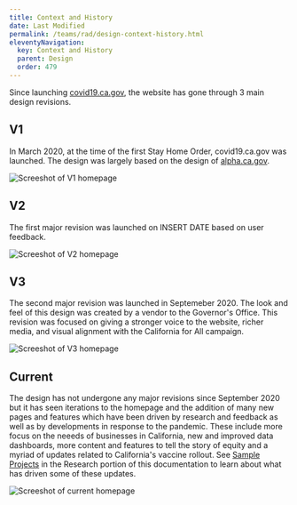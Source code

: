 ```yaml
---
title: Context and History
date: Last Modified 
permalink: /teams/rad/design-context-history.html
eleventyNavigation:
  key: Context and History
  parent: Design
  order: 479
---
```

Since launching [covid19.ca.gov](https://covid19.ca.gov/), the website has gone through 3 main design revisions.

## V1
In March 2020, at the time of the first Stay Home Order, covid19.ca.gov was launched. The design was largely based on the design of [alpha.ca.gov](https://www.alpha.ca.gov/).

![Screeshot of V1 homepage](https://cagov.github.io/covid19.ca.gov-site-eng-playbook/content/images/website-design-01.png)

## V2
The first major revision was launched on INSERT DATE based on user feedback.

![Screeshot of V2 homepage](https://cagov.github.io/covid19.ca.gov-site-eng-playbook/content/images/website-design-02.png)

## V3
The second major revision was launched in Septemeber 2020. The look and feel of this design was created by a vendor to the Governor's Office. This revision was focused on giving a stronger voice to the website, richer media, and visual alignment with the California for All campaign.

![Screeshot of V3 homepage](https://cagov.github.io/covid19.ca.gov-site-eng-playbook/content/images/website-design-03.png)


## Current
The design has not undergone any major revisions since September 2020 but it has seen iterations to the homepage and the addition of many new pages and features which have been driven by research and feedback as well as by developments in response to the pandemic. These include more focus on the neeeds of businesses in California, new and improved data dashboards, more content and features to tell the story of equity and a myriad of updates related to California's vaccine rollout. See [Sample Projects](https://teamdocs.covid19.ca.gov/teams/rad/research-sample-projects.html) in the Research portion of this documentation to learn about what has driven some of these updates.

![Screeshot of current homepage](https://cagov.github.io/covid19.ca.gov-site-eng-playbook/content/images/website-design-04.png)



